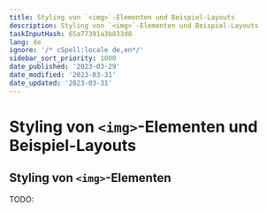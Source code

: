 ```yaml
---
title: Styling von `<img>`-Elementen und Beispiel-Layouts
description: Styling von `<img>`-Elementen und Beispiel-Layouts
taskInputHash: 65a77391a3b833d8
lang: de
ignore: '/* cSpell:locale de,en*/'
sidebar_sort_priority: 1000
date_published: '2023-03-29'
date_modified: '2023-03-31'
date_updated: '2023-03-31'
---
```

# Styling von `<img>`-Elementen und Beispiel-Layouts

## Styling von `<img>`-Elementen

TODO:
